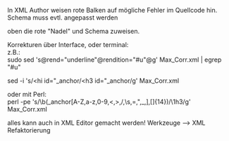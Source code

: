 
In XML Author weisen rote Balken auf mögliche Fehler im Quellcode hin.    
Schema muss evtl. angepasst werden    

oben die rote "Nadel" und Schema zuweisen. 

Korrekturen über Interface, oder terminal:    
z.B.:   
sudo sed  's@rend=\"underline\"@rendition=\"#u\"@g' Max_Corr.xml | egrep "#u"  

sed -i 's/<hi id="_anchor/<h3 id="_anchor/g' Max_Corr.xml   

oder mit Perl:    
perl -pe 's/\b(_anchor[A-Z,a-z,0-9,\<,\>,\/,\s,\=,\",\_,\],\[]{14})/\1h3/g' Max_Corr.xml    

alles kann auch in XML Editor gemacht werden!  Werkzeuge --> XML Refaktorierung   
